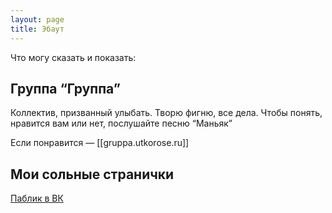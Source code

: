 ```yaml
---
layout: page
title: Эбаут
---
```


Что могу сказать и показать:

## Группа “Группа”
Коллектив, призванный улыбать. Творю фигню, все дела. Чтобы понять, нравится вам или нет, послушайте песню “Маньяк”

Если понравится — [[gruppa.utkorose.ru]]

## Мои сольные странички
[Паблик в ВК](https://vk.com/utkorosepublic)

